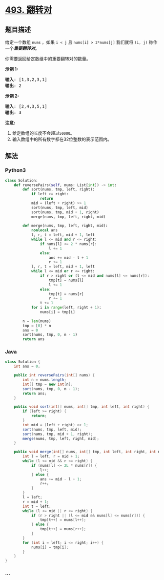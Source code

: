 # [493. 翻转对](https://leetcode-cn.com/problems/reverse-pairs)



## 题目描述

<!-- 这里写题目描述 -->

<p>给定一个数组&nbsp;<code>nums</code>&nbsp;，如果&nbsp;<code>i &lt; j</code>&nbsp;且&nbsp;<code>nums[i] &gt; 2*nums[j]</code>&nbsp;我们就将&nbsp;<code>(i, j)</code>&nbsp;称作一个<strong><em>重要翻转对</em></strong>。</p>

<p>你需要返回给定数组中的重要翻转对的数量。</p>

<p><strong>示例 1:</strong></p>

<pre>
<strong>输入</strong>: [1,3,2,3,1]
<strong>输出</strong>: 2
</pre>

<p><strong>示例 2:</strong></p>

<pre>
<strong>输入</strong>: [2,4,3,5,1]
<strong>输出</strong>: 3
</pre>

<p><strong>注意:</strong></p>

<ol>
	<li>给定数组的长度不会超过<code>50000</code>。</li>
	<li>输入数组中的所有数字都在32位整数的表示范围内。</li>
</ol>


## 解法

<!-- 这里可写通用的实现逻辑 -->

<!-- tabs:start -->

### **Python3**

<!-- 这里可写当前语言的特殊实现逻辑 -->

```python
class Solution:
    def reversePairs(self, nums: List[int]) -> int:
        def sort(nums, tmp, left, right):
            if left >= right:
                return
            mid = (left + right) >> 1
            sort(nums, tmp, left, mid)
            sort(nums, tmp, mid + 1, right)
            merge(nums, tmp, left, right, mid)
        
        def merge(nums, tmp, left, right, mid):
            nonlocal ans
            l, r, t = left, mid + 1, left
            while l <= mid and r <= right:
                if nums[l] <= 2 * nums[r]:
                    l += 1
                else:
                    ans += mid - l + 1
                    r += 1
            l, r, t = left, mid + 1, left
            while l <= mid or r <= right:
                if r > right or (l <= mid and nums[l] <= nums[r]):
                    tmp[t] = nums[l]
                    l += 1
                else:
                    tmp[t] = nums[r]
                    r += 1
                t += 1
            for i in range(left, right + 1):
                nums[i] = tmp[i]
        
        n = len(nums)
        tmp = [0] * n
        ans = 0
        sort(nums, tmp, 0, n - 1)
        return ans
```

### **Java**

<!-- 这里可写当前语言的特殊实现逻辑 -->

```java
class Solution {
    int ans = 0;

    public int reversePairs(int[] nums) {
        int n = nums.length;
        int[] tmp = new int[n];
        sort(nums, tmp, 0, n - 1);
        return ans;
    }

    public void sort(int[] nums, int[] tmp, int left, int right) {
        if (left >= right) {
            return;
        }
        int mid = (left + right) >> 1;
        sort(nums, tmp, left, mid);
        sort(nums, tmp, mid + 1, right);
        merge(nums, tmp, left, right, mid);
    }

    public void merge(int[] nums, int[] tmp, int left, int right, int mid) {
        int l = left, r = mid + 1;
        while (l <= mid && r <= right) {
            if (nums[l] <= 2L * nums[r]) {
                l++;
            } else {
                ans += mid - l + 1;
                r++;
            }  
        }
        l = left;
        r = mid + 1;
        int t = left;
        while (l <= mid || r <= right) {
            if (r > right || (l <= mid && nums[l] <= nums[r])) {
                tmp[t++] = nums[l++];
            } else {
                tmp[t++] = nums[r++];
            }
        }
        for (int i = left; i <= right; i++) {
            nums[i] = tmp[i];
        }
    }
}
```

### **...**

```

```

<!-- tabs:end -->
